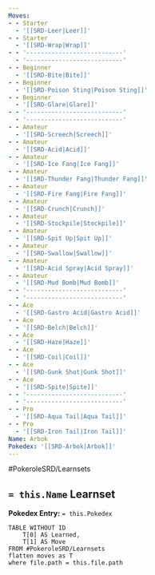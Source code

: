 ```yaml
---
Moves:
- - Starter
  - '[[SRD-Leer|Leer]]'
- - Starter
  - '[[SRD-Wrap|Wrap]]'
- - '---------------------------'
  - '---------------------------'
- - Beginner
  - '[[SRD-Bite|Bite]]'
- - Beginner
  - '[[SRD-Poison Sting|Poison Sting]]'
- - Beginner
  - '[[SRD-Glare|Glare]]'
- - '---------------------------'
  - '---------------------------'
- - Amateur
  - '[[SRD-Screech|Screech]]'
- - Amateur
  - '[[SRD-Acid|Acid]]'
- - Amateur
  - '[[SRD-Ice Fang|Ice Fang]]'
- - Amateur
  - '[[SRD-Thunder Fang|Thunder Fang]]'
- - Amateur
  - '[[SRD-Fire Fang|Fire Fang]]'
- - Amateur
  - '[[SRD-Crunch|Crunch]]'
- - Amateur
  - '[[SRD-Stockpile|Stockpile]]'
- - Amateur
  - '[[SRD-Spit Up|Spit Up]]'
- - Amateur
  - '[[SRD-Swallow|Swallow]]'
- - Amateur
  - '[[SRD-Acid Spray|Acid Spray]]'
- - Amateur
  - '[[SRD-Mud Bomb|Mud Bomb]]'
- - '---------------------------'
  - '---------------------------'
- - Ace
  - '[[SRD-Gastro Acid|Gastro Acid]]'
- - Ace
  - '[[SRD-Belch|Belch]]'
- - Ace
  - '[[SRD-Haze|Haze]]'
- - Ace
  - '[[SRD-Coil|Coil]]'
- - Ace
  - '[[SRD-Gunk Shot|Gunk Shot]]'
- - Ace
  - '[[SRD-Spite|Spite]]'
- - '---------------------------'
  - '---------------------------'
- - Pro
  - '[[SRD-Aqua Tail|Aqua Tail]]'
- - Pro
  - '[[SRD-Iron Tail|Iron Tail]]'
Name: Arbok
Pokedex: '[[SRD-Arbok|Arbok]]'
---
```


#PokeroleSRD/Learnsets

## `= this.Name` Learnset

**Pokedex Entry:** `= this.Pokedex`

```dataview
TABLE WITHOUT ID
    T[0] AS Learned,
    T[1] AS Move
FROM #PokeroleSRD/Learnsets
flatten moves as T
where file.path = this.file.path
```
